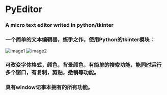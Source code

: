 # PyEditor
### A micro text editor writed in python/tkinter
### 一个简单的文本编辑器，练手之作，使用Python的tkinter模块：
![image1](http://i1.piimg.com/1949/4581be8df11793fc.png)
![image2](http://i1.piimg.com/1949/012346fbbb84c8f1.png)
### 可改变字体格式，颜色，背景颜色，有简单的搜索功能，能同时运行多个窗口，有复制，剪贴，撤销等功能。
### 具有window记事本拥有的所有功能。
